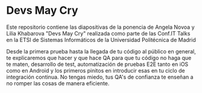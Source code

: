 # Devs May Cry
Este repositorio contiene las diapositivas de la ponencia de Angela Novoa y Lilia Khabarova "Devs May Cry" realizada como parte de las Conf.IT Talks en la ETSI de Sistemas Informáticos de la Universidad Politécnica de Madrid

Desde la primera prueba hasta la llegada de tu código al público en general, te explicaremos que hacer y que hace QA para que tu código no haga que te maten, desarrollo de test, automatización de pruebas E2E tanto en iOS como en Android y los primeros pinitos en introducir esas en tu ciclo de integración continua. No tengas miedo, tus QA's de confianza te enseñan a no romper las cosas de manera eficiente.

